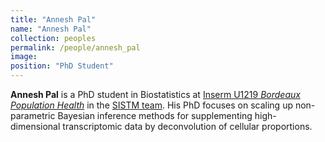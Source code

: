 ```yaml
---
title: "Annesh Pal"
name: "Annesh Pal"
collection: peoples
permalink: /people/annesh_pal
image:
position: "PhD Student"
---
```


**Annesh Pal** is a PhD student in Biostatistics at 
[Inserm U1219 *Bordeaux Population Health*](https://www.bordeaux-population-health.center/) 
in the [SISTM team](https://www.bordeaux-population-health.center/the-teams/sistm/). 
His PhD focuses on scaling up non-parametric Bayesian inference methods 
for supplementing high-dimensional transcriptomic data by deconvolution of cellular proportions.

